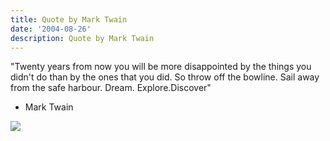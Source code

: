```yaml
---
title: Quote by Mark Twain
date: '2004-08-26'
description: Quote by Mark Twain
---
```


"Twenty years from now you will be more disappointed by the things you didn't do than by the ones that you did. So throw off the bowline. Sail away from the safe harbour. Dream. Explore.Discover"

- Mark Twain

![](/images/7854873-109353917378342202?l=shvelmur.blogspot.com)